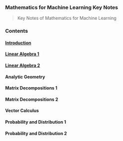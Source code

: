 ### Mathematics for Machine Learning Key Notes

> Key Notes of Mathematics for Machine Learning

### Contents

#### [Introduction](/Introduction.md)

#### [Linear Algebra 1](/Linear%20Algebra%201.md)

#### [Linear Algebra 2](/Linear%20Algebra%202.md)

#### Analytic Geometry

#### Matrix Decompositions 1

#### Matrix Decompositions 2

#### Vector Calculus

#### Probability and Distribution 1

#### Probability and Distribution 2
